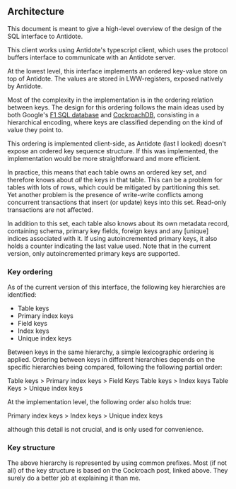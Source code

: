 ## Architecture

This document is meant to give a high-level overview of the design of the
SQL interface to Antidote.

This client works using Antidote's typescript client, which uses the
protocol buffers interface to communicate with an Antidote server.

At the lowest level, this interface implements an ordered key-value store on
top of Antidote. The values are stored in LWW-registers, exposed natively by
Antidote.

Most of the complexity in the implementation is in the ordering relation
between keys. The design for this ordering follows the main ideas used by both
Google's [F1 SQL database](https://research.google.com/pubs/pub41344.html) and [CockroachDB](https://www.cockroachlabs.com/blog/sql-in-cockroachdb-mapping-table-data-to-key-value-storage/),
consisting in a hierarchical encoding, where keys are classified depending on the kind
of value they point to.

This ordering is implemented client-side, as Antidote (last I looked) doesn't
expose an ordered key sequence structure. If this was implemented, the
implementation would be more straightforward and more efficient.

In practice, this means that each table owns an ordered key set, and therefore
knows about _all_ the keys in that table. This can be a problem for tables with
lots of rows, which could be mitigated by partitioning this set. Yet another
problem is the presence of write-write conflicts among concurrent transactions
that insert (or update) keys into this set. Read-only transactions are not affected.

In addition to this set, each table also knows about its own metadata record,
containing schema, primary key fields, foreign keys and any [unique] indices
associated with it. If using autoincremented primary keys, it also holds a
counter indicating the last value used. Note that in the current version, only
autoincremented primary keys are supported.

### Key ordering

As of the current version of this interface, the following key hierarchies are identified:

- Table keys
- Primary index keys
- Field keys
- Index keys
- Unique index keys

Between keys in the same hierarchy, a simple lexicographic ordering is applied.
Ordering between keys in different hierarchies depends on the specific hierarchies
being compared, following the following partial order:

Table keys > Primary index keys > Field Keys
Table keys > Index keys
Table Keys > Unique index keys

At the implementation level, the following order also holds true:

Primary index keys > Index keys > Unique index keys

although this detail is not crucial, and is only used for convenience.

### Key structure

The above hierarchy is represented by using common prefixes. Most (if not all)
of the key structure is based on the Cockroach post, linked above. They surely
do a better job at explaining it than me.
